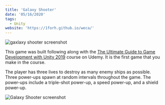 ```yaml
---
title: 'Galaxy Shooter'
date: '05/16/2020'
tags:
  - Unity
website: 'https://1forh.github.io/weca/'
---
```


![gaxlaxy shooter screenshot](/static/images/content/screen-shot-2020-05-15-at-5.04.10-pm.png)

This game was built following along with the [The Ultimate Guide to Game Development with Unity 2019](https://www.udemy.com/course/the-ultimate-guide-to-game-development-with-unity/) course on Udemy. It is the first game that you make in the course.

The player has three lives to destroy as many enemy ships as possible. Three power-ups spawn at random intervals throughout the game. The power-ups include a triple-shot power-up, a speed power-up, and a shield power-up.

![Galaxy Shooter screenshot](/static/images/content/screen-shot-2020-05-15-at-5.04.21-pm.png)
